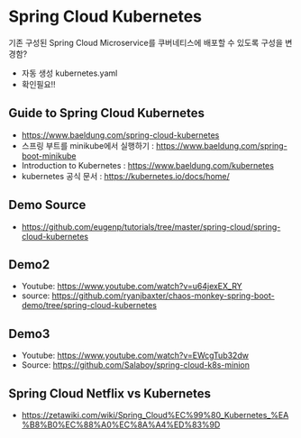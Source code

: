 # Spring Cloud Kubernetes

기존 구성된 Spring Cloud Microservice를 쿠버네티스에 배포할 수 있도록 구성을 변경함?
- 자동 생성 kubernetes.yaml 
- 확인필요!!


## Guide to Spring Cloud Kubernetes
- https://www.baeldung.com/spring-cloud-kubernetes
- 스프링 부트를 minikube에서 실행하기 : https://www.baeldung.com/spring-boot-minikube
- Introduction to Kubernetes : https://www.baeldung.com/kubernetes
- kubernetes 공식 문서 : https://kubernetes.io/docs/home/

## Demo Source
- https://github.com/eugenp/tutorials/tree/master/spring-cloud/spring-cloud-kubernetes




## Demo2
- Youtube: https://www.youtube.com/watch?v=u64jexEX_RY
- source: https://github.com/ryanjbaxter/chaos-monkey-spring-boot-demo/tree/spring-cloud-kubernetes

## Demo3
- Youtube: https://www.youtube.com/watch?v=EWcgTub32dw
- Source: https://github.com/Salaboy/spring-cloud-k8s-minion


## Spring Cloud Netflix vs Kubernetes
- https://zetawiki.com/wiki/Spring_Cloud%EC%99%80_Kubernetes_%EA%B8%B0%EC%88%A0%EC%8A%A4%ED%83%9D